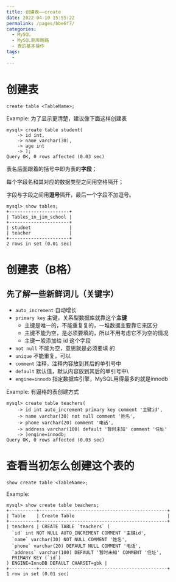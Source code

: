 ```yaml
---
title: 创建表——create
date: 2022-04-10 15:55:22
permalink: /pages/bbe6f7/
categories:
  - MySQL
  - MySQL删库跑路
  - 表的基本操作
tags:
  - 
---
```

# 创建表

```mysql
create table <TableName>;
```

Example: 为了显示更清楚，建议像下面这样创建表

```mysql
mysql> create table student(
    -> id int,
    -> name varchar(30),
    -> age int
    -> );
Query OK, 0 rows affected (0.03 sec)
```

表名后面跟着的括号中即为表的**字段**；

每个字段名和其对应的数据类型之间用空格隔开；

字段与字段之间用**逗号**隔开，最后一个字段不加逗号。

```mysql
mysql> show tables;
+----------------------+
| Tables_in_jim_school |
+----------------------+
| studnet              |
| teacher              |
+----------------------+
2 rows in set (0.01 sec)
```

# 创建表（B格）

## 先了解一些新鲜词儿（关键字）

- `auto_increment` 自动增长
- `primary key` 主键，关系型数据库就靠这个**主键**
  - 主键是唯一的，不能重复复的，一堆数据主要靠它来区分
  - 主键不能为空，是必须要填的，所以不用考虑它不为空的情况
  - 主键一般添加给 id 这个字段
- `not null` 不能为空，意思就是必须要填 的
- `unique` 不能重复，可以
- `comment` 注释，注释内容放到其后的单引号中
- `default` 默认值，默认内容放到其后的单引号中\
- `engine=innodb` 指定数据库引擎，MySQL用得最多的就是innodb

Example: 有逼格的表创建方式

```mysql
mysql> create table teachers(
    -> id int auto_increment primary key comment '主键id',
    -> name varchar(30) not null comment '姓名',
    -> phone varchar(20) comment '电话',
    -> address varchar(100) default '暂时未知' comment '住址'
    -> )engine=innodb;
Query OK, 0 rows affected (0.03 sec)
```

# 查看当初怎么创建这个表的

```mysql
show create table <TableName>;
```

Example:

```mysql
mysql> show create table teachers;
+----------+-----------------------------------------------+
| Table    | Create Table                                  |
+----------+-----------------------------------------------+
| teachers | CREATE TABLE `teachers` (
  `id` int NOT NULL AUTO_INCREMENT COMMENT '主键id',
  `name` varchar(30) NOT NULL COMMENT '姓名',
  `phone` varchar(20) DEFAULT NULL COMMENT '电话',
  `address` varchar(100) DEFAULT '暂时未知' COMMENT '住址',
  PRIMARY KEY (`id`)
) ENGINE=InnoDB DEFAULT CHARSET=gbk |
+----------+-----------------------------------------------+
1 row in set (0.01 sec)
```



